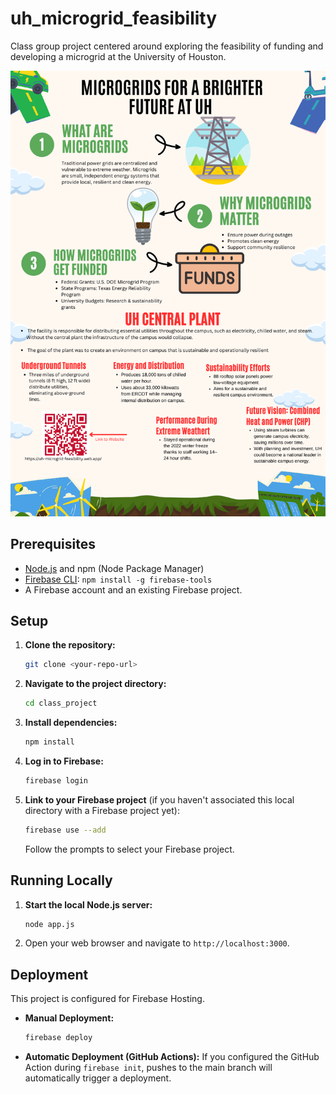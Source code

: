 # uh_microgrid_feasibility
Class group project centered around exploring the feasibility of funding and developing a microgrid at the University of Houston.

<!-- Add Poster Image -->
![Project Poster](images/poster.png)

## Prerequisites

*   [Node.js](https://nodejs.org/) and npm (Node Package Manager)
*   [Firebase CLI](https://firebase.google.com/docs/cli#setup_update_cli): `npm install -g firebase-tools`
*   A Firebase account and an existing Firebase project.

## Setup

1.  **Clone the repository:**
    ```bash
    git clone <your-repo-url>
    ```
2.  **Navigate to the project directory:**
    ```bash
    cd class_project
    ```
3.  **Install dependencies:**
    ```bash
    npm install
    ```
4.  **Log in to Firebase:**
    ```bash
    firebase login
    ```
5.  **Link to your Firebase project** (if you haven't associated this local directory with a Firebase project yet):
    ```bash
    firebase use --add
    ```
    Follow the prompts to select your Firebase project.

## Running Locally

1.  **Start the local Node.js server:**
    ```bash
    node app.js
    ```
2.  Open your web browser and navigate to `http://localhost:3000`.

## Deployment

This project is configured for Firebase Hosting.

*   **Manual Deployment:**
    ```bash
    firebase deploy
    ```
*   **Automatic Deployment (GitHub Actions):** If you configured the GitHub Action during `firebase init`, pushes to the main branch will automatically trigger a deployment.
